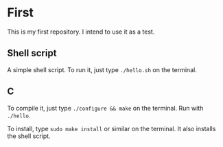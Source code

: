 First
========

This is my first repository. I intend to use it as a test.

Shell script
------------

A simple shell script. To run it, just type `./hello.sh` on the terminal.

C
---

To compile it, just type `./configure && make` on the terminal. Run with `./hello`.

To install, type `sudo make install` or similar on the terminal. It also installs the shell script.
